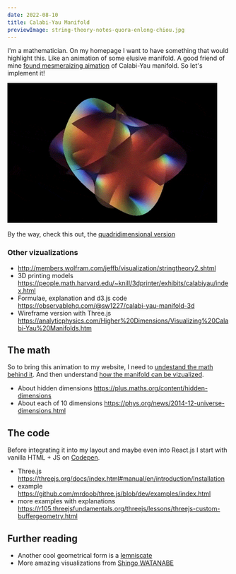 ```yaml
---
date: 2022-08-10
title: Calabi-Yau Manifold
previewImage: string-theory-notes-quora-enlong-chiou.jpg
---
```


I'm a mathematician. On my homepage I want to have something that would highlight this. Like an animation of some elusive manifold. A good friend of mine [found mesmeraizing aimation](https://www.reddit.com/r/DMT/comments/evy01l/have_you_seen_this_its_a_calabiyau_manifold/) of Calabi-Yau manifold. So let's implement it!

![mesmeraizing aimation of Calabi-Yau manifold](./calabi-yau-manifold.gif)

By the way, check this out, the [quadridimensional version](http://www.lactamme.polytechnique.fr/Mosaic/images/CAYA.K1.0129.21.1.M.D/display.html)

### Other vizualizations

- http://members.wolfram.com/jeffb/visualization/stringtheory2.shtml
- 3D printing models https://people.math.harvard.edu/~knill/3dprinter/exhibits/calabiyau/index.html
- Formulae, explanation and d3.js code https://observablehq.com/@sw1227/calabi-yau-manifold-3d
- Wireframe version with Three.js https://analyticphysics.com/Higher%20Dimensions/Visualizing%20Calabi-Yau%20Manifolds.htm

## The math


So to bring this animation to my website, I need to [undestand the math behind it](http://www.scholarpedia.org/article/Calabi-Yau_manifold). And then understand [how the manifold can be vizualized](https://analyticphysics.com/Higher%20Dimensions/Visualizing%20Calabi-Yau%20Manifolds.htm).

- About hidden dimensions https://plus.maths.org/content/hidden-dimensions
- About each of 10 dimensions https://phys.org/news/2014-12-universe-dimensions.html

## The code

Before integrating it into my layout and maybe even into React.js I start with vanilla HTML + JS on [Codepen](https://codepen.io/mikolasan/pen/WNzKEZO?editors=1111). 

- Three.js https://threejs.org/docs/index.html#manual/en/introduction/Installation
- example https://github.com/mrdoob/three.js/blob/dev/examples/index.html
- more examples with explanations https://r105.threejsfundamentals.org/threejs/lessons/threejs-custom-buffergeometry.html


## Further reading

- Another cool geometrical form is a [lemniscate](https://mathworld.wolfram.com/Lemniscate.html)
- More amazing visualizations from [Shingo WATANABE](https://sw1227.github.io/portfolio/#/)